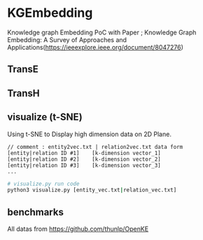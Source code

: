 # KGEmbedding
Knowledge graph Embedding PoC with Paper ; Knowledge Graph Embedding: A Survey of Approaches and Applications(https://ieeexplore.ieee.org/document/8047276)



## TransE

## TransH

## visualize (t-SNE)
Using t-SNE to Display high dimension data on 2D Plane.

``` text
// comment : entity2vec.txt | relation2vec.txt data form
[entity|relation ID #1]    [k-dimension vector_1]
[entity|relation ID #2]    [k-dimension vector_2]
[entity|relation ID #3]    [k-dimension vector_3]
...
```

```bash
# visualize.py run code 
python3 visualize.py [entity_vec.txt|relation_vec.txt]
```


## benchmarks
All datas from
https://github.com/thunlp/OpenKE
